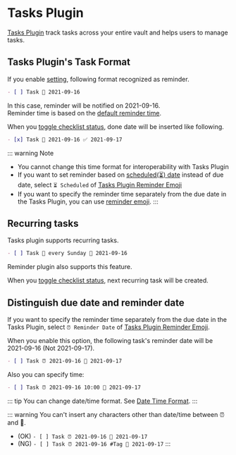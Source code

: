 # Tasks Plugin

[Tasks Plugin](https://github.com/schemar/obsidian-tasks) track tasks across your entire vault and helps users to manage tasks.

## Tasks Plugin's Task Format

If you enable [setting](/setting/#enable-tasks-plugin-format), following format recognized as reminder.

```markdown
- [ ] Task 📅 2021-09-16
```

In this case, reminder will be notified on 2021-09-16.  
Reminder time is based on the [default reminder time](/setting/#reminder-time).

When you [toggle checklist status](/guide/set-reminders.html#toggle-checklist-status), done date will be inserted like following.

```markdown
- [x] Task 📅 2021-09-16 ✅ 2021-09-17
```

::: warning Note
- You cannot change this time format for interoperability with Tasks Plugin
- If you want to set reminder based on [scheduled(⏳) date](https://obsidian-tasks-group.github.io/obsidian-tasks/getting-started/dates/#-scheduled) instead of due date, select `⏳ Scheduled` of [Tasks Plugin Reminder Emoji](/setting/#tasks-plugin-reminder-emoji)
- If you want to specify the reminder time separately from the due date in the Tasks Plugin, you can use [reminder emoji](#distinguish-due-date-and-reminder-date).
:::

## Recurring tasks

Tasks plugin supports recurring tasks.

```markdown
- [ ] Task 🔁 every Sunday 📅 2021-09-16
```

Reminder plugin also supports this feature.

When you [toggle checklist status](/guide/set-reminders.html#toggle-checklist-status), next recurring task will be created.

## Distinguish due date and reminder date

If you want to specify the reminder time separately from the due date in the Tasks Plugin, select `⏰ Reminder Date` of [Tasks Plugin Reminder Emoji](/setting/#tasks-plugin-reminder-emoji).

When you enable this option, the following task's reminder date will be 2021-09-16 (Not 2021-09-17).

```markdown
- [ ] Task ⏰ 2021-09-16 📅 2021-09-17
```

Also you can specify time:

```markdown
- [ ] Task ⏰ 2021-09-16 10:00 📅 2021-09-17
```

::: tip
You can change date/time format.  See [Date Time Format](/guide/set-reminders.html#date-time-format).
:::

::: warning
You can't insert any characters other than date/time between ⏰ and 📅.
- (OK) `- [ ] Task ⏰ 2021-09-16 📅 2021-09-17`
- (NG) `- [ ] Task ⏰ 2021-09-16 #Tag 📅 2021-09-17`
:::